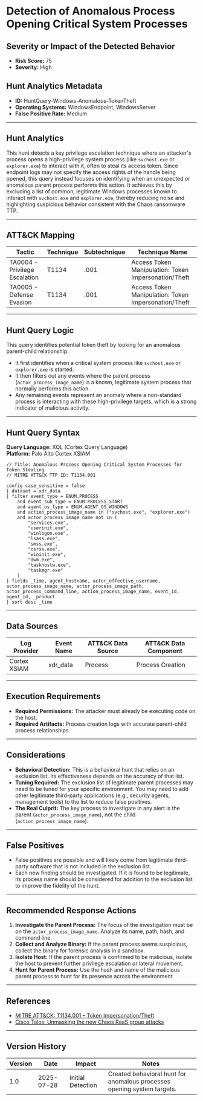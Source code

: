 # Detection of Anomalous Process Opening Critical System Processes

## Severity or Impact of the Detected Behavior
- **Risk Score:** 75
- **Severity:** High

## Hunt Analytics Metadata

- **ID:** HuntQuery-Windows-Anomalous-TokenTheft
- **Operating Systems:** WindowsEndpoint, WindowsServer
- **False Positive Rate:** Medium

---

## Hunt Analytics

This hunt detects a key privilege escalation technique where an attacker's process opens a high-privilege system process (like `svchost.exe` or `explorer.exe`) to interact with it, often to steal its access token. Since endpoint logs may not specify the access rights of the handle being opened, this query instead focuses on identifying when an unexpected or anomalous parent process performs this action. It achieves this by excluding a list of common, legitimate Windows processes known to interact with `svchost.exe` and `explorer.exe`, thereby reducing noise and highlighting suspicious behavior consistent with the Chaos ransomware TTP.

---

## ATT&CK Mapping

| Tactic                        | Technique   | Subtechnique | Technique Name                                 |
|-------------------------------|-------------|--------------|------------------------------------------------|
| TA0004 - Privilege Escalation | T1134       | .001         | Access Token Manipulation: Token Impersonation/Theft |
| TA0005 - Defense Evasion      | T1134       | .001         | Access Token Manipulation: Token Impersonation/Theft |

---

## Hunt Query Logic

This query identifies potential token theft by looking for an anomalous parent-child relationship:
- It first identifies when a critical system process like `svchost.exe` or `explorer.exe` is started.
- It then filters out any events where the parent process (`actor_process_image_name`) is a known, legitimate system process that normally performs this action.
- Any remaining events represent an anomaly where a non-standard process is interacting with these high-privilege targets, which is a strong indicator of malicious activity.

---

## Hunt Query Syntax

**Query Language:** XQL (Cortex Query Language)  
**Platform:** Palo Alto Cortex XSIAM

```xql
// Title: Anomalous Process Opening Critical System Processes for Token Stealing
// MITRE ATT&CK TTP ID: T1134.001

config case_sensitive = false 
| dataset = xdr_data 
| filter event_type = ENUM.PROCESS 
    and event_sub_type = ENUM.PROCESS_START  
    and agent_os_type = ENUM.AGENT_OS_WINDOWS 
    and action_process_image_name in ("svchost.exe", "explorer.exe") 
    and actor_process_image_name not in ( 
        "services.exe", 
        "userinit.exe", 
        "winlogon.exe", 
        "lsass.exe", 
        "smss.exe", 
        "csrss.exe", 
        "wininit.exe", 
        "dwm.exe", 
        "taskhostw.exe", 
        "taskmgr.exe" 
    ) 
| fields _time, agent_hostname, actor_effective_username, actor_process_image_name, actor_process_image_path, actor_process_command_line, action_process_image_name, event_id, agent_id, _product 
| sort desc _time
```

---

## Data Sources

| Log Provider | Event Name       | ATT&CK Data Source  | ATT&CK Data Component  |
|--------------|------------------|---------------------|------------------------|
| Cortex XSIAM | xdr_data         | Process             | Process Creation       |

---

## Execution Requirements

- **Required Permissions:** The attacker must already be executing code on the host.
- **Required Artifacts:** Process creation logs with accurate parent-child process relationships.

---

## Considerations

- **Behavioral Detection:** This is a behavioral hunt that relies on an exclusion list. Its effectiveness depends on the accuracy of that list.
- **Tuning Required:** The exclusion list of legitimate parent processes may need to be tuned for your specific environment. You may need to add other legitimate third-party applications (e.g., security agents, management tools) to the list to reduce false positives.
- **The Real Culprit:** The key process to investigate in any alert is the parent (`actor_process_image_name`), not the child (`action_process_image_name`).

---

## False Positives

- False positives are possible and will likely come from legitimate third-party software that is not included in the exclusion list.
- Each new finding should be investigated. If it is found to be legitimate, its process name should be considered for addition to the exclusion list to improve the fidelity of the hunt.

---

## Recommended Response Actions

1.  **Investigate the Parent Process:** The focus of the investigation must be on the `actor_process_image_name`. Analyze its name, path, hash, and command line.
2.  **Collect and Analyze Binary:** If the parent process seems suspicious, collect the binary for forensic analysis in a sandbox.
3.  **Isolate Host:** If the parent process is confirmed to be malicious, isolate the host to prevent further privilege escalation or lateral movement.
4.  **Hunt for Parent Process:** Use the hash and name of the malicious parent process to hunt for its presence across the environment.

---

## References

- [MITRE ATT&CK: T1134.001 – Token Impersonation/Theft](https://attack.mitre.org/techniques/T1134/001/)
- [Cisco Talos: Unmasking the new Chaos RaaS group attacks](https://blog.talosintelligence.com/new-chaos-ransomware/)
---

## Version History

| Version | Date       | Impact            | Notes                                                              |
|---------|------------|-------------------|--------------------------------------------------------------------|
| 1.0     | 2025-07-28 | Initial Detection | Created behavioral hunt for anomalous processes opening system targets. |
